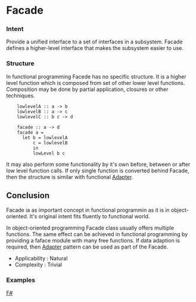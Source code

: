 # Facade


### Intent

Provide a unified interface to a set of interfaces in a subsystem. Facade defines a higher-level interface that makes the subsystem easier to use.


### Structure

In functional programming Facede has no specific structure. It is a higher level function which is composed from set of other lower level functions. Composition may be done by partial application, closures or other techniques.

~~~~  
    lowlevelA :: a -> b
    lowlevelB :: a -> c
    lowlevelC :: b c -> d

    facade :: a -> d
    facade a =
      let b = lowlevelA
          c = lowlevelB
          in
          lowLevel b c
~~~~

It may also perform some functionality by it's own before, between or after low level function calls. If only single function is converted behind Facade, then the structure is similar with functional [Adapter](../adapter/README.MD).


## Conclusion

Facade ia as important concept in functional programmin as it is in object-oriented. It's original intent fits fluently to functional world. 

In object-oriented programming Facade class usually offers multiple functions. The same effect can be achieved in functional programming by providing a faface module with many free functions. If data adaption is required, then [Adapter](../adapter/README.md) pattern can be used as part of the Facade.

- Applicability : Natural
- Complexity : Trivial


### Examples

[F#](facade.fsx)
